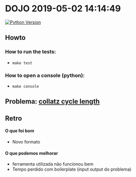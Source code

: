 # DOJO 2019-05-02 14:14:49

[![Python Version](https://img.shields.io/badge/ruby-3.7.2-green.svg)](https://img.shields.io/badge/python-3.7.2-green.svg)

## Howto

### How to run the tests:
  - `make test`

### How to open a console (python):
  - `make console`

## Problema: [collatz cycle length](https://www.codepit.io/#/problems/5369c2b7f6fa9de49e5c501e/view?index=0)

## Retro

#### O que foi bom

  - Novo formato

#### O que podemos melhorar

  - ferramenta utilizada não funcionou bem
  - Tempo perdido com boilerplate (input output do problema)
